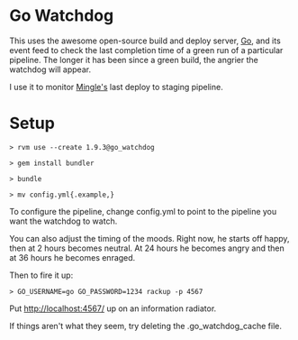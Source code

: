 Go Watchdog
===========

This uses the awesome open-source build and deploy server, [Go](http://www.go.cd), and its event feed to check the last completion time of a green run of a particular pipeline. The longer it has been since a green build, the angrier the watchdog will appear.

I use it to monitor [Mingle's](http://getmingle.io) last deploy to staging pipeline.


Setup
=====

    > rvm use --create 1.9.3@go_watchdog

    > gem install bundler

    > bundle

    > mv config.yml{.example,}

To configure the pipeline, change config.yml to point to the pipeline you want the watchdog to watch.

You can also adjust the timing of the moods.  Right now, he starts off happy, then at 2 hours becomes neutral.  At 24 hours he becomes angry and then at 36 hours he becomes enraged.

Then to fire it up:

    > GO_USERNAME=go GO_PASSWORD=1234 rackup -p 4567

Put [http://localhost:4567/](http://localhost:4567/) up on an information radiator.

If things aren't what they seem, try deleting the .go_watchdog_cache file.